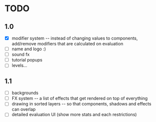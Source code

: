 # TODO

## 1.0

- [x] modifier system -- instead of changing values to components, add/remove modifiers that are calculated on evaluation
- [ ] name and logo :)
- [ ] sound fx
- [ ] tutorial popups
- [ ] levels...

## 1.1

- [ ] backgrounds
- [ ] FX system -- a list of effects that get rendered on top of everything
- [ ] drawing in sorted layers -- so that components, shadows and effects can overlap
- [ ] detailed evaluation UI (show more stats and each restrictions)
